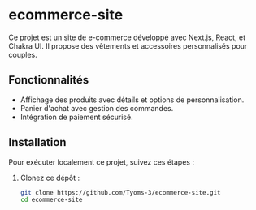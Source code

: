 # ecommerce-site
Ce projet est un site de e-commerce développé avec Next.js, React, et Chakra UI. Il propose des vêtements et accessoires personnalisés pour couples.

## Fonctionnalités

- Affichage des produits avec détails et options de personnalisation.
- Panier d'achat avec gestion des commandes.
- Intégration de paiement sécurisé.

## Installation

Pour exécuter localement ce projet, suivez ces étapes :

1. Clonez ce dépôt :
   ```bash
   git clone https://github.com/Tyoms-3/ecommerce-site.git
   cd ecommerce-site
